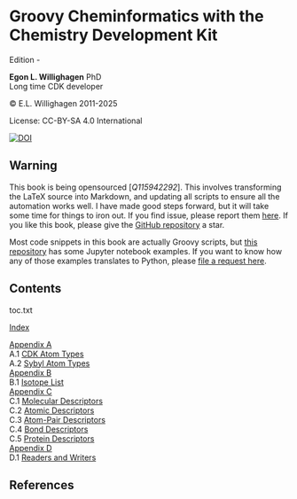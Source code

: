 # Groovy Cheminformatics with the Chemistry Development Kit

<script type="application/ld+json">
{
  "@context":"http://schema.org/",
  "@type":"CreativeWork",
  "about":"This text book describes how to write cheminformatics software with Groovy and the Chemistry Development Kit.",
  "audience":[{
    "@type":"Audience","name":"post-docs"
  }],
  "genre":[{
    "@type":"URL","url":"http://edamontology.org/topic_2258"
  }],
  "name":"Groovy Cheminformatics with the Chemistry Development Kit",
  "author":[{
    "@type":"Person",
    "name":"Egon Willighagen",
    "identifier":"0000-0001-7542-0286"
  }],
  "keywords":"cheminformatics, chemoinformatics, java, Groovy, Chemistry Development Kit, CDK",
  "license":"CC BY-SA 4.0",
  "url": "https://egonw.github.io/cdkbook/",
  "version":"<version/>-<minor/>"
}
</script>


Edition <version/>-<minor/>

**Egon L. Willighagen** PhD<br />
Long time CDK developer

© E.L. Willighagen 2011-2025

License: CC-BY-SA 4.0 International

[![DOI](https://zenodo.org/badge/163004968.svg)](https://zenodo.org/badge/latestdoi/163004968)

## Warning

This book is being opensourced [<cite>Q115942292</cite>]. This involves transforming the LaTeX source into Markdown,
and updating all scripts to ensure all the automation works well. I have made good
steps forward, but it will take some time for things to iron out. If you find issue,
please report them [here](https://github.com/egonw/cdkbook/issues). If you like this
book, please give the [GitHub repository](https://github.com/egonw/cdkbook/) a star.

Most code snippets
in this book are actually Groovy scripts, but [this repository](https://cdk.github.io/chempyformatics/)
has some Jupyter notebook examples. If you want to know how any of those examples translates
to Python, please [file a request here](https://github.com/cdk/chempyformatics/issues).

## Contents

<toc>toc.txt</toc>

[Index](indexList.i.md) <br />

[Appendix A](appatomtypes.i.md) <br />
A.1 [CDK Atom Types](appatomtypes.i.md#cdk-atom-types) <br />
A.2 [Sybyl Atom Types](appatomtypes.i.md#sybyl-atom-types) <br />
[Appendix B](appisotopes.i.md) <br />
B.1 [Isotope List](appisotopes.i.md) <br />
[Appendix C](appmoldescs.i.md) <br />
C.1 [Molecular Descriptors](appmoldescs.i.md#molecular-descriptors) <br />
C.2 [Atomic Descriptors](appmoldescs.i.md#atomic-descriptors) <br />
C.3 [Atom-Pair Descriptors](appmoldescs.i.md#atom-pair-descriptors) <br />
C.4 [Bond Descriptors](appmoldescs.i.md#bond-descriptors) <br />
C.5 [Protein Descriptors](appmoldescs.i.md#protein-descriptors) <br />
[Appendix D](appfileformats.i.md) <br />
D.1 [Readers and Writers](appfileformats.i.md#the-readers-and-writers) <br />

## References

<references/>
